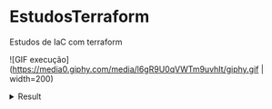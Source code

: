 # EstudosTerraform
Estudos de IaC com terraform

![GIF execução](https://media0.giphy.com/media/l6gR9U0qVWTm9uvhIt/giphy.gif | width=200)

<details>
<summary>Result</summary>
  
![Nome](https://github.com/WiFabio/EstudosTerraform/raw/main/Trilha%20(video-converter.com).webm)

  
</details>
